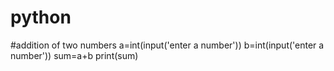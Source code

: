 # python
#addition of two numbers
a=int(input('enter a number'))
b=int(input('enter a number'))
sum=a+b
print(sum)
